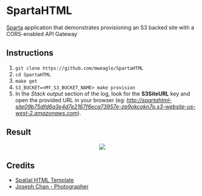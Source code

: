 # SpartaHTML
[Sparta](https://github.com/mweagle/Sparta) application that demonstrates provisioning an S3 backed site with a CORS-enabled API Gateway

## Instructions

1. `git clone https://github.com/mweagle/SpartaHTML`
1. `cd SpartaHTML`
1. `make get`
1. `S3_BUCKET=<MY_S3_BUCKET_NAME> make provision`
1. In the _Stack output_ section of the log, look for the **S3SiteURL** key and open the provided URL in your browser (eg: _http://spartahtml-site09b75dfd6a3e4d7e2167f6eca73957e-zp9okcokn7o.s3-website-us-west-2.amazonaws.com_).

## Result

<div align="center"><img src="https://raw.githubusercontent.com/mweagle/SpartaHTML/master/site/websitelanding.jpg" />
</div>

## Credits

<ul>
  <li><a target="_blank" href="https://templated.co/spatial">Spatial HTML Template</a></li>
  <li><a target="_blank" href="https://unsplash.com/photos/iMxsCt2rxAQ">Joseph Chan - Photographer</a></li>
</ul>
